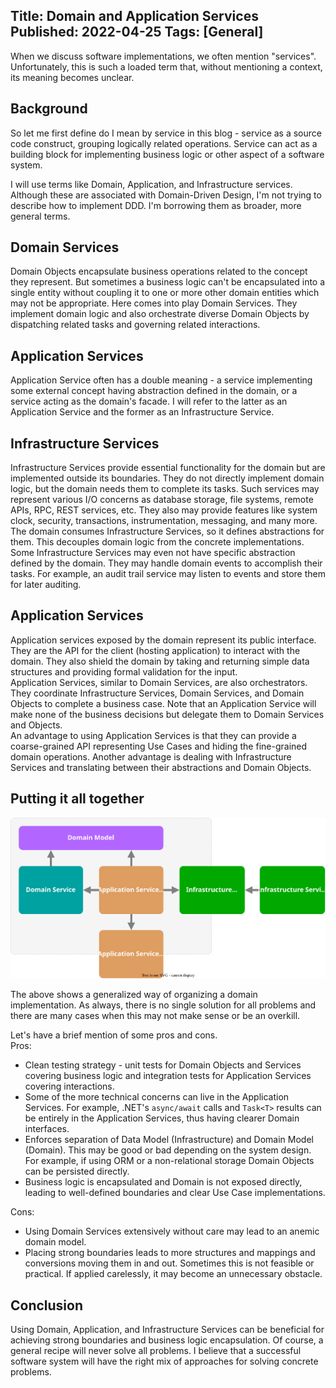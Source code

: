 Title: Domain and Application Services
Published: 2022-04-25
Tags: [General]
---  

When we discuss software implementations, we often mention "services". Unfortunately, this is such a loaded term that, without mentioning a context, its meaning becomes unclear.  

## Background  

So let me first define do I mean by service in this blog - service as a source code construct, grouping logically related operations. Service can act as a building block for implementing business logic or other aspect of a software system.  

I will use terms like Domain, Application, and Infrastructure services. Although these are associated with Domain-Driven Design, I'm not trying to describe how to implement DDD. I'm borrowing them as broader, more general terms.  

## Domain Services

Domain Objects encapsulate business operations related to the concept they represent. But sometimes a business logic can't be encapsulated into a single entity without coupling it to one or more other domain entities which may not be appropriate. Here comes into play Domain Services. They implement domain logic and also orchestrate diverse Domain Objects by dispatching related tasks and governing related interactions.  

## Application Services

Application Service often has a double meaning - a service implementing some external concept having abstraction defined in the domain, or a service acting as the domain's facade. I will refer to the latter as an Application Service and the former as an Infrastructure Service.    

## Infrastructure Services  

Infrastructure Services provide essential functionality for the domain but are implemented outside its boundaries. They do not directly implement domain logic, but the domain needs them to complete its tasks. Such services may represent various I/O concerns as database storage, file systems, remote APIs, RPC, REST services, etc. They also may provide features like system clock, security, transactions, instrumentation, messaging, and many more.  
The domain consumes Infrastructure Services, so it defines abstractions for them. This decouples domain logic from the concrete implementations.  
Some Infrastructure Services may even not have specific abstraction defined by the domain. They may handle domain events to accomplish their tasks. For example, an audit trail service may listen to events and store them for later auditing. 

## Application Services  

 Application services exposed by the domain represent its public interface. They are the API for the client (hosting application) to interact with the domain. They also shield the domain by taking and returning simple data structures and providing formal validation for the input.  
 Application Services, similar to Domain Services, are also orchestrators. They coordinate Infrastructure Services, Domain Services, and Domain Objects to complete a business case. Note that an Application Service will make none of the business decisions but delegate them to Domain Services and Objects.  
 An advantage to using Application Services is that they can provide a coarse-grained API representing Use Cases and hiding the fine-grained domain operations. Another advantage is dealing with Infrastructure Services and translating between their abstractions and Domain Objects.   
 
## Putting it all together  

![image](images/domain-and-application-services/services.svg)  

The above shows a generalized way of organizing a domain implementation. As always, there is no single solution for all problems and there are many cases when this may not make sense or be an overkill.  

Let's have a brief mention of some pros and cons.  
Pros:  
 - Clean testing strategy - unit tests for Domain Objects and Services covering business logic and integration tests for Application Services covering interactions.  
 - Some of the more technical concerns can live in the Application Services. For example, .NET's `async/await` calls and `Task<T>` results can be entirely in the Application Services, thus having clearer Domain interfaces.  
 - Enforces separation of Data Model (Infrastructure) and Domain Model (Domain). This may be good or bad depending on the system design. For example, if using ORM or a non-relational storage Domain Objects can be persisted directly.  
 - Business logic is encapsulated and Domain is not exposed directly, leading to well-defined boundaries and clear Use Case implementations.  

 Cons:  
 - Using Domain Services extensively without care may lead to an anemic domain model.  
 - Placing strong boundaries leads to more structures and mappings and conversions moving them in and out. Sometimes this is not feasible or practical. If applied carelessly, it may become an unnecessary obstacle.  
 
## Conclusion  

Using Domain, Application, and Infrastructure Services can be beneficial for achieving strong boundaries and business logic encapsulation. Of course, a general recipe will never solve all problems. I believe that a successful software system will have the right mix of approaches for solving concrete problems.  
